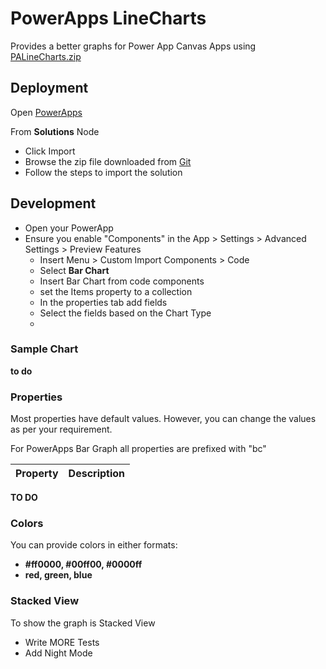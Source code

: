 # PowerApps LineCharts

Provides a better graphs for Power App Canvas Apps using [PALineCharts.zip](https://github.com/)

## Deployment

Open [PowerApps](https://make.powerapps.com/)

From **Solutions** Node

-   Click Import
-   Browse the zip file downloaded from [Git](https://github.com)
-   Follow the steps to import the solution

## Development

-   Open your PowerApp
-   Ensure you enable "Components" in the App > Settings > Advanced Settings > Preview Features
    -   Insert Menu > Custom Import Components > Code
    -   Select **Bar Chart**
    -   Insert Bar Chart from code components
    -   set the Items property to a collection
    -   In the properties tab add fields
    -   Select the fields based on the Chart Type
    -

### Sample Chart

**to do**

### Properties

Most properties have default values. However, you can change the values as per your requirement.

For PowerApps Bar Graph all properties are prefixed with "bc"

| Property | Description |
| -------- | ----------- |

**TO DO**

### **Colors**

You can provide colors in either formats:<ul><li><b>#ff0000, #00ff00, #0000ff</b></li><li><b>red, green, blue</b></li></ul>

### **Stacked View**

To show the graph is Stacked View

-   Write MORE Tests
-   Add Night Mode
